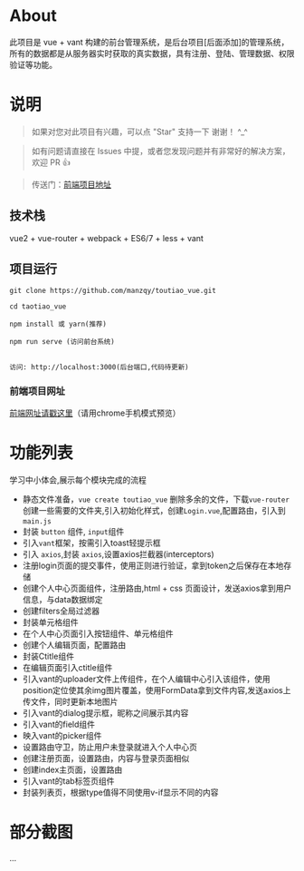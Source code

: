 
# About

此项目是 vue + vant 构建的前台管理系统，是后台项目[后面添加]的管理系统，所有的数据都是从服务器实时获取的真实数据，具有注册、登陆、管理数据、权限验证等功能。


# 说明

>  如果对您对此项目有兴趣，可以点 "Star" 支持一下 谢谢！ ^_^

>  如有问题请直接在 Issues 中提，或者您发现问题并有非常好的解决方案，欢迎 PR 👍

>  传送门：[前端项目地址](https://github.com/manzqy/toutiao_vue.git)



## 技术栈

vue2 + vue-router + webpack + ES6/7 + less + vant


## 项目运行


```
git clone https://github.com/manzqy/toutiao_vue.git 

cd taotiao_vue  

npm install 或 yarn(推荐)

npm run serve (访问前台系统)


访问: http://localhost:3000(后台端口,代码待更新)

```



### 前端项目网址
[前端网址请戳这里](https://github.com/manzqy/toutiao_vue.git )（请用chrome手机模式预览）


# 功能列表
学习中小体会,展示每个模块完成的流程
- 静态文件准备，`vue create toutiao_vue` 删除多余的文件，下载`vue-router` 创建一些需要的文件夹,引入初始化样式，创建`Login.vue`,配置路由，引入到`main.js`
- 封装 `button` 组件, `input`组件
- 引入`vant`框架，按需引入toast轻提示框
- 引入 `axios`,封装 `axios`,设置axios拦截器(interceptors)
- 注册login页面的提交事件，使用正则进行验证，拿到token之后保存在本地存储
- 创建个人中心页面组件，注册路由,html + css 页面设计，发送axios拿到用户信息，与data数据绑定
- 创建filters全局过滤器
- 封装单元格组件
- 在个人中心页面引入按钮组件、单元格组件
- 创建个人编辑页面，配置路由
- 封装Ctitle组件
- 在编辑页面引入ctitle组件
- 引入vant的uploader文件上传组件，在个人编辑中心引入该组件，使用position定位使其余img图片覆盖，使用FormData拿到文件内容,发送axios上传文件，同时更新本地图片
- 引入vant的dialog提示框，昵称之间展示其内容
- 引入vant的field组件
- 映入vant的picker组件
- 设置路由守卫，防止用户未登录就进入个人中心页
- 创建注册页面，设置路由，内容与登录页面相似
- 创建index主页面，设置路由
- 引入vant的tab标签页组件
- 封装列表页，根据type值得不同使用v-if显示不同的内容
# 部分截图
...







